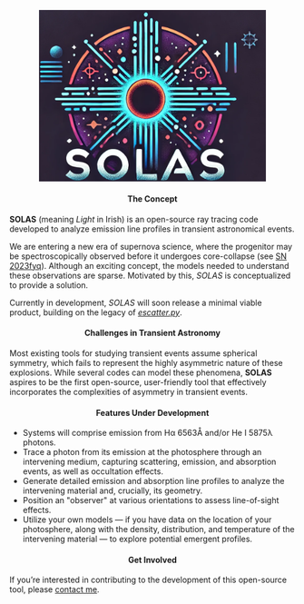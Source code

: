 <p align="center">
  <img src="./logo.png" alt="SOLAS Logo" width="400">
</p>

<div align="center">
  <h4>The Concept</h4>
</div>

**SOLAS** (meaning *Light* in Irish) is an open-source ray tracing code developed to analyze emission line profiles in transient astronomical events.

We are entering a new era of supernova science, where the progenitor may be spectroscopically observed before it undergoes core-collapse (see [SN 2023fyq](https://arxiv.org/abs/2401.15148)). Although an exciting concept, the models needed to understand these observations are sparse. Motivated by this, *SOLAS* is conceptualized to provide a solution.

Currently in development, *SOLAS* will soon release a minimal viable product, building on the legacy of [*escatter.py*](https://github.com/Astro-Sean/escatter).

<div align="center">
  <h4>Challenges in Transient Astronomy</h4>
</div>

Most existing tools for studying transient events assume spherical symmetry, which fails to represent the highly asymmetric nature of these explosions. While several codes can model these phenomena, **SOLAS** aspires to be the first open-source, user-friendly tool that effectively incorporates the complexities of asymmetry in transient events.

<div align="center">
  <h4>Features Under Development</h4>
</div>

- Systems will comprise emission from H&alpha; 6563&Aring; and/or He I 5875&lambda; photons.
- Trace a photon from its emission at the photosphere through an intervening medium, capturing scattering, emission, and absorption events, as well as occultation effects.
- Generate detailed emission and absorption line profiles to analyze the intervening material and, crucially, its geometry.
- Position an "observer" at various orientations to assess line-of-sight effects.
- Utilize your own models — if you have data on the location of your photosphere, along with the density, distribution, and temperature of the intervening material — to explore potential emergent profiles.

<div align="center">
  <h4>Get Involved</h4>
</div>

If you’re interested in contributing to the development of this open-source tool, please [contact me](mailto:sean.brennan@astro.su.se).
